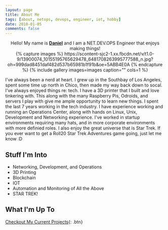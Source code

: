 ```yaml
---
layout: page
title: About Me
tags: [about, netops, devops, engineer, iot, hobby]
date: 2018-01-05
comments: false
---
```

    
<center>Hello! My name is <a href="https://www.linkedin.com/in/daniel-ryan-310/"><b>Daniel</b></a> and I am a NET.DEV.OPS Engineer that enjoys making things!</center>
<center>{% capture images %}
    https://scontent-sjc2-1.xx.fbcdn.net/v/t1.0-9/13900074_10155195765629478_6481708263995777588_n.jpg?oh=999dad8451daf482d537b65981b1f91b&oe=5ABB4E0A
{% endcapture %}
{% include gallery images=images caption="" cols=1 %}</center>

I&#39;ve always been a nerd at heart. I grew up in the Southbay of Los Angeles, spent some time up north in Chico, then made my way back down to socal. I&#39;ve always enjoyed things re: tech. I have a 3D printer that I built and love tinkering with. This along with the many Raspberry Pis, Odroids, and servers I play with give me ample opportunity to learn new things.
I spent the last 7 years working in the tech industry. I have experience working and running an Operations Center, along with hands on Linux, Unix, Development and Networking experience. I&#39;ve worked in startup environments requiring many hats, and in more corporate environments with more definied roles.
I also enjoy the great universe that is Star Trek. If you ever want to get a Roll20 Star Trek Adventures game going, just let me know :D  
 
## Stuff I&#39;m Into
* Networking, Development, and Operations
* 3D Printing
* Blockchain
* IOT
* Automation and Monitoring of All the Above
* STAR TREK!

## What I&#39;m Up To

[Checkout My Current Projects](/projects){: .btn}
